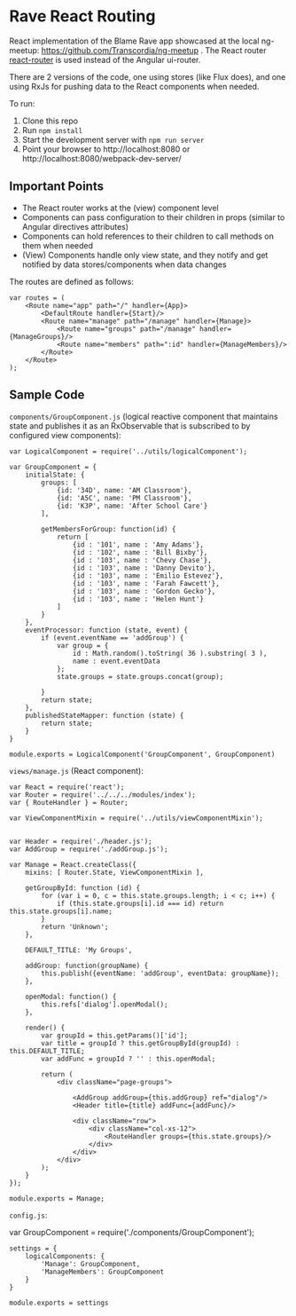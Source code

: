 Rave React Routing
==================

React implementation of the Blame Rave app showcased at the local ng-meetup: https://github.com/Transcordia/ng-meetup .
The React router [react-router](https://github.com/rackt/react-router) is used instead of the Angular ui-router.

There are 2 versions of the code, one using stores (like Flux does), and one using RxJs for pushing data to the React
components when needed.

To run:

1. Clone this repo
2. Run `npm install`
3. Start the development server with `npm run server`
4. Point your browser to http://localhost:8080 or http://localhost:8080/webpack-dev-server/

Important Points
----------------
* The React router works at the (view) component level
* Components can pass configuration to their children in props (similar to Angular directives attributes)
* Components can hold references to their children to call methods on them when needed
* (View) Components handle only view state, and they notify and get notified by data stores/components when data changes

The routes are defined as follows:

    var routes = (
        <Route name="app" path="/" handler={App}>
            <DefaultRoute handler={Start}/>
            <Route name="manage" path="/manage" handler={Manage}>
                <Route name="groups" path="/manage" handler={ManageGroups}/>
                <Route name="members" path=":id" handler={ManageMembers}/>
            </Route>
        </Route>
    );

Sample Code
-------------

`components/GroupComponent.js` (logical reactive component that maintains state and publishes it as an RxObservable that is
subscribed to by configured view components):

    var LogicalComponent = require('../utils/logicalComponent');

    var GroupComponent = {
        initialState: {
            groups: [
                {id: '34D', name: 'AM Classroom'},
                {id: 'A5C', name: 'PM Classroom'},
                {id: 'K3P', name: 'After School Care'}
            ],

            getMembersForGroup: function(id) {
                return [
                    {id : '101', name : 'Amy Adams'},
                    {id : '102', name : 'Bill Bixby'},
                    {id : '103', name : 'Chevy Chase'},
                    {id : '103', name : 'Danny Devito'},
                    {id : '103', name : 'Emilio Estevez'},
                    {id : '103', name : 'Farah Fawcett'},
                    {id : '103', name : 'Gordon Gecko'},
                    {id : '103', name : 'Helen Hunt'}
                ]
            }
        },
        eventProcessor: function (state, event) {
            if (event.eventName == 'addGroup') {
                var group = {
                    id : Math.random().toString( 36 ).substring( 3 ),
                    name : event.eventData
                };
                state.groups = state.groups.concat(group);

            }
            return state;
        },
        publishedStateMapper: function (state) {
            return state;
        }
    }

    module.exports = LogicalComponent('GroupComponent', GroupComponent)

`views/manage.js` (React component):

    var React = require('react');
    var Router = require('../../../modules/index');
    var { RouteHandler } = Router;

    var ViewComponentMixin = require('../utils/viewComponentMixin');


    var Header = require('./header.js');
    var AddGroup = require('./addGroup.js');

    var Manage = React.createClass({
        mixins: [ Router.State, ViewComponentMixin ],

        getGroupById: function (id) {
            for (var i = 0, c = this.state.groups.length; i < c; i++) {
                if (this.state.groups[i].id === id) return this.state.groups[i].name;
            }
            return 'Unknown';
        },

        DEFAULT_TITLE: 'My Groups',

        addGroup: function(groupName) {
            this.publish({eventName: 'addGroup', eventData: groupName});
        },

        openModal: function() {
            this.refs['dialog'].openModal();
        },

        render() {
            var groupId = this.getParams()['id'];
            var title = groupId ? this.getGroupById(groupId) : this.DEFAULT_TITLE;
            var addFunc = groupId ? '' : this.openModal;

            return (
                <div className="page-groups">

                    <AddGroup addGroup={this.addGroup} ref="dialog"/>
                    <Header title={title} addFunc={addFunc}/>

                    <div className="row">
                        <div className="col-xs-12">
                            <RouteHandler groups={this.state.groups}/>
                        </div>
                    </div>
                </div>
            );
        }
    });

    module.exports = Manage;

`config.js`:

var GroupComponent = require('./components/GroupComponent');

    settings = {
        logicalComponents: {
            'Manage': GroupComponent,
            'ManageMembers': GroupComponent
        }
    }

    module.exports = settings

